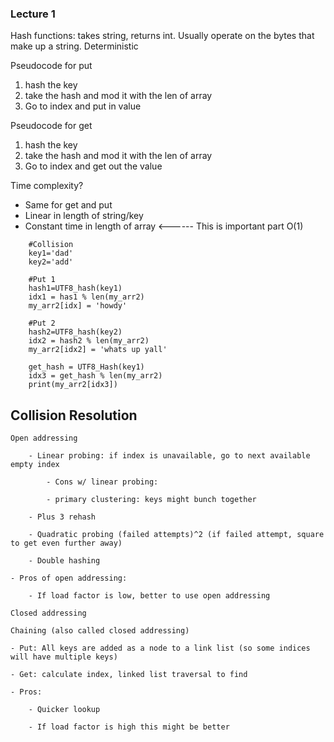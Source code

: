 ### Lecture 1
Hash functions: takes string, returns int. Usually operate on the bytes that make up a string. Deterministic

Pseudocode for put
1. hash the key
2. take the hash and mod it with the len of array
3. Go to index and put in value

Pseudocode for get
1. hash the key
2. take the hash and mod it with the len of array
3. Go to index and get out the value

Time complexity?
- Same for get and put
- Linear in length of string/key
- Constant time in length of array <------ This is important part
O(1)

```
    #Collision
    key1='dad'
    key2='add'

    #Put 1
    hash1=UTF8_hash(key1)
    idx1 = has1 % len(my_arr2)
    my_arr2[idx] = 'howdy'

    #Put 2
    hash2=UTF8_hash(key2)
    idx2 = hash2 % len(my_arr2)
    my_arr2[idx2] = 'whats up yall'

    get_hash = UTF8_Hash(key1)
    idx3 = get_hash % len(my_arr2)
    print(my_arr2[idx3])
```

## Collision Resolution
```
Open addressing 

    - Linear probing: if index is unavailable, go to next available empty index

        - Cons w/ linear probing:

        - primary clustering: keys might bunch together

    - Plus 3 rehash

    - Quadratic probing (failed attempts)^2 (if failed attempt, square to get even further away)

    - Double hashing 

- Pros of open addressing:

    - If load factor is low, better to use open addressing
```
```
Closed addressing

Chaining (also called closed addressing)

- Put: All keys are added as a node to a link list (so some indices will have multiple keys)

- Get: calculate index, linked list traversal to find

- Pros:

    - Quicker lookup

    - If load factor is high this might be better
```